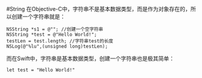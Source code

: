 #String
在Objective-C中，字符串不是基本数据类型，而是作为对象存在的，所以创建一个字符串就是：<br>
```
NSString *s1 = @""; //创建一个空字符串
NSString *test = @"Hello World!";
testLen = test.length; //字符串test的长度
NSLog(@"%lu",(unsigned long)testLen);
```
而在Swift中，字符串是基本数据类型，创建一个字符串也是极其简单：<br>
```
let test = "Hello World!"
```